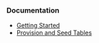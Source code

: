 ### Documentation

* [Getting Started](getting-started.md)
* [Provision and Seed Tables](provision-seed-tables.md)
